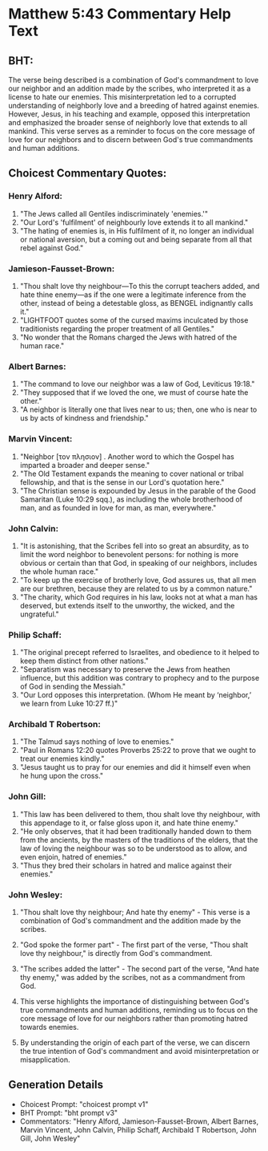 # Matthew 5:43 Commentary Help Text

## BHT:
The verse being described is a combination of God's commandment to love our neighbor and an addition made by the scribes, who interpreted it as a license to hate our enemies. This misinterpretation led to a corrupted understanding of neighborly love and a breeding of hatred against enemies. However, Jesus, in his teaching and example, opposed this interpretation and emphasized the broader sense of neighborly love that extends to all mankind. This verse serves as a reminder to focus on the core message of love for our neighbors and to discern between God's true commandments and human additions.

## Choicest Commentary Quotes:
### Henry Alford:
1. "The Jews called all Gentiles indiscriminately 'enemies.'"
2. "Our Lord's 'fulfilment' of neighbourly love extends it to all mankind."
3. "The hating of enemies is, in His fulfilment of it, no longer an individual or national aversion, but a coming out and being separate from all that rebel against God."

### Jamieson-Fausset-Brown:
1. "Thou shalt love thy neighbour—To this the corrupt teachers added, and hate thine enemy—as if the one were a legitimate inference from the other, instead of being a detestable gloss, as BENGEL indignantly calls it."
2. "LIGHTFOOT quotes some of the cursed maxims inculcated by those traditionists regarding the proper treatment of all Gentiles."
3. "No wonder that the Romans charged the Jews with hatred of the human race."

### Albert Barnes:
1. "The command to love our neighbor was a law of God, Leviticus 19:18."
2. "They supposed that if we loved the one, we must of course hate the other."
3. "A neighbor is literally one that lives near to us; then, one who is near to us by acts of kindness and friendship."

### Marvin Vincent:
1. "Neighbor [τον πλησιον] . Another word to which the Gospel has imparted a broader and deeper sense."
2. "The Old Testament expands the meaning to cover national or tribal fellowship, and that is the sense in our Lord's quotation here."
3. "The Christian sense is expounded by Jesus in the parable of the Good Samaritan (Luke 10:29 sqq.), as including the whole brotherhood of man, and as founded in love for man, as man, everywhere."

### John Calvin:
1. "It is astonishing, that the Scribes fell into so great an absurdity, as to limit the word neighbor to benevolent persons: for nothing is more obvious or certain than that God, in speaking of our neighbors, includes the whole human race."
2. "To keep up the exercise of brotherly love, God assures us, that all men are our brethren, because they are related to us by a common nature."
3. "The charity, which God requires in his law, looks not at what a man has deserved, but extends itself to the unworthy, the wicked, and the ungrateful."

### Philip Schaff:
1. "The original precept referred to Israelites, and obedience to it helped to keep them distinct from other nations."
2. "Separatism was necessary to preserve the Jews from heathen influence, but this addition was contrary to prophecy and to the purpose of God in sending the Messiah."
3. "Our Lord opposes this interpretation. (Whom He meant by ‘neighbor,’ we learn from Luke 10:27 ff.)"

### Archibald T Robertson:
1. "The Talmud says nothing of love to enemies."
2. "Paul in Romans 12:20 quotes Proverbs 25:22 to prove that we ought to treat our enemies kindly."
3. "Jesus taught us to pray for our enemies and did it himself even when he hung upon the cross."

### John Gill:
1. "This law has been delivered to them, thou shalt love thy neighbour, with this appendage to it, or false gloss upon it, and hate thine enemy."
2. "He only observes, that it had been traditionally handed down to them from the ancients, by the masters of the traditions of the elders, that the law of loving the neighbour was so to be understood as to allow, and even enjoin, hatred of enemies."
3. "Thus they bred their scholars in hatred and malice against their enemies."

### John Wesley:
1. "Thou shalt love thy neighbour; And hate thy enemy" - This verse is a combination of God's commandment and the addition made by the scribes. 

2. "God spoke the former part" - The first part of the verse, "Thou shalt love thy neighbour," is directly from God's commandment. 

3. "The scribes added the latter" - The second part of the verse, "And hate thy enemy," was added by the scribes, not as a commandment from God. 

4. This verse highlights the importance of distinguishing between God's true commandments and human additions, reminding us to focus on the core message of love for our neighbors rather than promoting hatred towards enemies. 

5. By understanding the origin of each part of the verse, we can discern the true intention of God's commandment and avoid misinterpretation or misapplication.


## Generation Details
- Choicest Prompt: "choicest prompt v1"
- BHT Prompt: "bht prompt v3"
- Commentators: "Henry Alford, Jamieson-Fausset-Brown, Albert Barnes, Marvin Vincent, John Calvin, Philip Schaff, Archibald T Robertson, John Gill, John Wesley"
